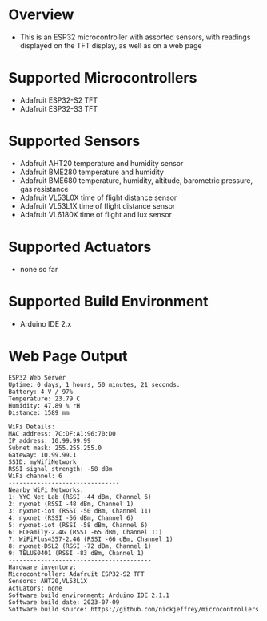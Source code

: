 # Overview
- This is an ESP32 microcontroller with assorted sensors, with readings displayed on the TFT display, as well as on a web page

# Supported Microcontrollers
- Adafruit ESP32-S2 TFT
- Adafruit ESP32-S3 TFT

# Supported Sensors
- Adafruit AHT20 temperature and humidity sensor
- Adafruit BME280 temperature and humidity
- Adafruit BME680 temperature, humidity, altitude, barometric pressure, gas resistance
- Adafruit VL53L0X time of flight distance sensor
- Adafruit VL53L1X time of flight distance sensor
- Adafruit VL6180X time of flight and lux sensor
  

# Supported Actuators
- none so far
  
# Supported Build Environment
- Arduino IDE 2.x


# Web Page Output
```
ESP32 Web Server
Uptime: 0 days, 1 hours, 50 minutes, 21 seconds.
Battery: 4 V / 97%
Temperature: 23.79 C
Humidity: 47.89 % rH
Distance: 1589 mm
-------------------------
WiFi Details:
MAC address: 7C:DF:A1:96:70:D0
IP address: 10.99.99.99
Subnet mask: 255.255.255.0
Gateway: 10.99.99.1
SSID: myWifiNetwork
RSSI signal strength: -58 dBm
WiFi channel: 6
-------------------------------
Nearby WiFi Networks:
1: YYC Net Lab (RSSI -44 dBm, Channel 6)
2: nyxnet (RSSI -48 dBm, Channel 1)
3: nyxnet-iot (RSSI -50 dBm, Channel 11)
4: nyxnet (RSSI -56 dBm, Channel 6)
5: nyxnet-iot (RSSI -58 dBm, Channel 6)
6: BCFamily-2.4G (RSSI -65 dBm, Channel 11)
7: WiFiPlus4357-2.4G (RSSI -66 dBm, Channel 1)
8: nyxnet-DSL2 (RSSI -72 dBm, Channel 1)
9: TELUS0401 (RSSI -83 dBm, Channel 1)
----------------------------------------
Hardware inventory:
Microcontroller: Adafruit ESP32-S2 TFT
Sensors: AHT20,VL53L1X
Actuators: none
Software build environment: Arduino IDE 2.1.1
Software build date: 2023-07-09
Software build source: https://github.com/nickjeffrey/microcontrollers
```
